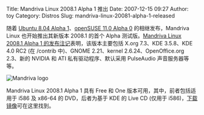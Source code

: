 Title: Mandriva Linux 2008.1 Alpha 1 推出
Date: 2007-12-15 09:27
Author: toy
Category: Distros
Slug: mandriva-linux-20081-alpha-1-released

随着 [Ubuntu 8.04 Alpha
1](http://linuxtoy.org/archives/ubuntu-804-hardy-heron-alpha-1-released.html)、[openSUSE
11.0 Alpha
0](http://linuxtoy.org/archives/opensuse-110-alpha-0-released.html)
的相继发布，Mandriva Linux 也开始推出其新版本 2008.1 的首个 Alpha
测试版。[Mandriva Linux 2008.1 Alpha 1
的发布注记](http://wiki.mandriva.com/en/2008.1_Alpha_1)表明，该版本主要包括
X.org 7.3、KDE 3.5.8、KDE 4.0 RC2 (在 /contrib 中)、GNOME 2.21、kernel
2.6.24、OpenOffice.org 2.3、新的 NVIDIA 和 ATI 私有驱动程序、默认采用
PulseAudio 声音服务器等等。

![Mandriva logo](http://i.linuxtoy.org/i/2007/12/mandriva-logo.jpg)

Mandriva Linux 2008.1 Alpha 1 具有 Free 和 One
版本可用，其中，前者包括适用于 i586 及 x86-64 的 DVD，后者为基于 KDE 的
Live CD (仅用于
i586)，[下载镜像](http://wiki.mandriva.com/en/2008.1_Alpha_1#Availability)可在这里找到。
